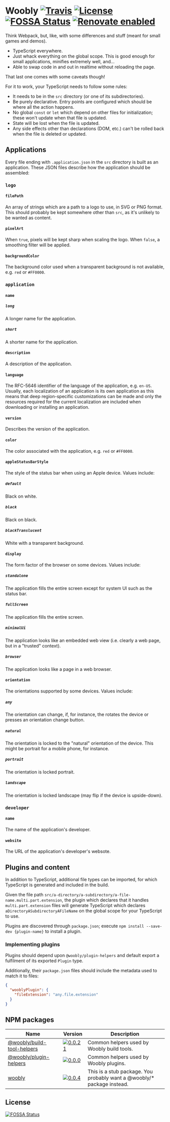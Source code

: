 # Woobly [![Travis](https://img.shields.io/travis/jameswilddev/woobly.svg)](https://travis-ci.org/jameswilddev/woobly) [![License](https://img.shields.io/github/license/jameswilddev/woobly.svg)](https://github.com/jameswilddev/woobly/blob/master/license) [![FOSSA Status](https://app.fossa.io/api/projects/git%2Bgithub.com%2Fjameswilddev%2Fwoobly.svg?type=shield)](https://app.fossa.io/projects/git%2Bgithub.com%2Fjameswilddev%2Fwoobly?ref=badge_shield) [![Renovate enabled](https://img.shields.io/badge/renovate-enabled-brightgreen.svg)](https://renovatebot.com/)

Think Webpack, but, like, with some differences and stuff (meant for small games
and demos).

- TypeScript everywhere.
- Just whack everything on the global scope.  This is good enough for small
  applications, minifies extremely well, and...
- Able to swap code in and out in realtime without reloading the page.

That last one comes with some caveats though!

For it to work, your TypeScript needs to follow some rules:

- It needs to be in the `src` directory (or one of its subdirectories).
- Be purely declarative.  Entry points are configured which should be where all
  the action happens.
- No global `const` or `let` which depend on other files for initialization;
  these won't update when that file is updated.
- State will be lost when the file is updated.
- Any side effects other than declarations (DOM, etc.) can't be rolled back when
  the file is deleted or updated.

## Applications

Every file ending with `.application.json` in the `src` directory is built
as an application.  These JSON files describe how the application should be
assembled:

### `logo`

#### `filePath`

An array of strings which are a path to a logo to use, in SVG or PNG format.
This should probably be kept somewhere other than `src`, as it's unlikely to
be wanted as content.

#### `pixelArt`

When `true`, pixels will be kept sharp when scaling the logo.  When `false`,
a smoothing filter will be applied.

#### `backgroundColor`

The background color used when a transparent background is not available, e.g.
`red` or `#FF0000`.

### `application`

#### `name`

##### `long`

A longer name for the application.

##### `short`

A shorter name for the application.

#### `description`

A description of the application.

#### `language`

The RFC-5646 identifier of the language of the application, e.g. `en-US`.
Usually, each localization of an application is its own application as this
means that deep region-specific customizations can be made and only the
resources required for the current localization are included when downloading or
installing an application.

#### `version`

Describes the version of the application.

#### `color`

The color associated with the application, e.g. `red` or `#FF0000`.

#### `appleStatusBarStyle`

The style of the status bar when using an Apple device.  Values include:

##### `default`

Black on white.

##### `black`

Black on black.

##### `blackTranslucent`

White with a transparent background.

#### `display`

The form factor of the browser on some devices.  Values include:

##### `standalone`

The application fills the entire screen except for system UI such as the status
bar.

##### `fullScreen`

The application fills the entire screen.

##### `minimalUi`

The application looks like an embedded web view (i.e. clearly a web page, but in
a "trusted" context).

##### `browser`

The application looks like a page in a web browser.

#### `orientation`

The orientations supported by some devices.  Values include:

##### `any`

The orientation can change, if, for instance, the rotates the device or presses
an orientation change button.

##### `natural`

The orientation is locked to the "natural" orientation of the device.  This
might be portrait for a mobile phone, for instance.

##### `portrait`

The orientation is locked portrait.

##### `landscape`

The orientation is locked landscape (may flip if the device is upside-down).

### `developer`

#### `name`

The name of the application's developer.

#### `website`

The URL of the application's developer's websote.

## Plugins and content

In addition to TypeScript, additional file types can be imported, for which
TypeScript is generated and included in the build.

Given the file path
`src/a-directory/a-subdirectory/a-file-name.multi.part.extension`, the plugin
which declares that it handles `multi.part.extension` files will generate
TypeScript which declares `aDirectoryASubdirectoryAFileName` on the global
scope for your TypeScript to use.

Plugins are discovered through `package.json`; execute
`npm install --save-dev {plugin-name}` to install a plugin.

### Implementing plugins

Plugins should depend upon `@woobly/plugin-helpers` and default export a
fulfilment of its exported `Plugin` type.

Additionally, their `package.json` files should include the metadata used to
match it to files:

```json
{
  "wooblyPlugin": {
    "fileExtension": "any.file.extension"
  }
}
```

## NPM packages

Name                                                     | Version                                                                                                                            | Description                                                            
-------------------------------------------------------- | ---------------------------------------------------------------------------------------------------------------------------------- | -----------------------------------------------------------------------
[@woobly/build-tool-helpers](@woobly/build-tool-helpers) | [![0.0.21](https://img.shields.io/npm/v/@woobly/build-tool-helpers.svg)](https://www.npmjs.com/package/@woobly/build-tool-helpers) | Common helpers used by Woobly build tools.                             
[@woobly/plugin-helpers](@woobly/plugin-helpers)         | [![0.0.0](https://img.shields.io/npm/v/@woobly/plugin-helpers.svg)](https://www.npmjs.com/package/@woobly/plugin-helpers)          | Common helpers used by Woobly plugins.                                 
[woobly](woobly)                                         | [![0.0.4](https://img.shields.io/npm/v/woobly.svg)](https://www.npmjs.com/package/woobly)                                          | This is a stub package.  You probably want a @woobly/* package instead.

## License

[![FOSSA Status](https://app.fossa.io/api/projects/git%2Bgithub.com%2Fjameswilddev%2Fwoobly.svg?type=large)](https://app.fossa.io/projects/git%2Bgithub.com%2Fjameswilddev%2Fwoobly?ref=badge_large)
